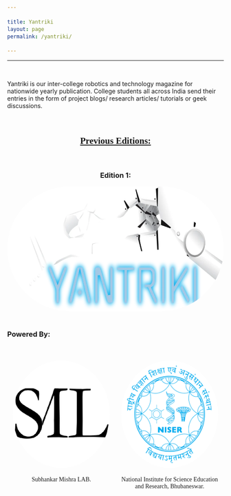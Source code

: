 ```yaml
---

title: Yantriki
layout: page
permalink: /yantriki/

---
```

<style>
    .imgarea{
        display: flex;
        flex-direction: row;
        flex-wrap: nowrap;
        justify-content: space-around;
        align-items: stretch;
    }
    .imgcont {
        width: 45%;
        height: 300px;
    }
    .logo{
        height: 250px;
        width: 250px;
        border-radius: 50%;
    }
    .text {
        width: 100%;
        font-family: MyCustomFont
    }
</style>
<hr>
<br>
<p>Yantriki is our inter-college robotics and technology magazine for nationwide yearly publication. College students all across India send their entries in the form of project blogs/ research articles/ tutorials or geek discussions. </p>
<br>
<center>
<h2 style="font-family: MyCustomFont; text-decoration: underline;">Previous Editions:</h2>
<br>
<h3>Edition 1:</h3>
<a href="{{ '/subpages/yantrikied1/' | relative_url }}">
<img src="/images/Yantriki2-1024x428.png.webp" width="1000" height="290px" style=" object-fit: fill; border-radius: 500px; transition: background-color 0.3s, transform 0.3s;" onmouseover="this.style.backgroundColor='black'; this.style.transform='scale(1.05)'" onmouseout="this.style.backgroundColor='white'; this.style.transform='scale(1)'"></a>
<br>
<br>
</center>
<h3>Powered By:</h3>
<br>
<br>
<center>
<div class="imgarea">
    <div class="imgcont">
    <img src="/images/smlab.png" class="logo">
    <div class="text">
    <br>
    <span>Subhankar Mishra LAB.</span>
    </div>
    </div>
    <div class="imgcont">
    <img src="/images/niser.webp" class="logo">
    <div class="text">
    <br>
    <span>National Institute for Science Education and Research, Bhubaneswar.</span>
    </div>
    </div>
</div>
</center>
